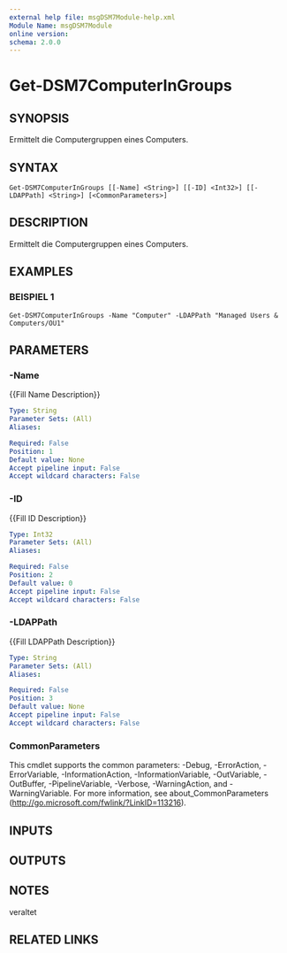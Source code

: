 ```yaml
---
external help file: msgDSM7Module-help.xml
Module Name: msgDSM7Module
online version:
schema: 2.0.0
---
```


# Get-DSM7ComputerInGroups

## SYNOPSIS
Ermittelt die Computergruppen eines Computers.

## SYNTAX

```
Get-DSM7ComputerInGroups [[-Name] <String>] [[-ID] <Int32>] [[-LDAPPath] <String>] [<CommonParameters>]
```

## DESCRIPTION
Ermittelt die Computergruppen eines Computers.

## EXAMPLES

### BEISPIEL 1
```
Get-DSM7ComputerInGroups -Name "Computer" -LDAPPath "Managed Users & Computers/OU1"
```

## PARAMETERS

### -Name
{{Fill Name Description}}

```yaml
Type: String
Parameter Sets: (All)
Aliases:

Required: False
Position: 1
Default value: None
Accept pipeline input: False
Accept wildcard characters: False
```

### -ID
{{Fill ID Description}}

```yaml
Type: Int32
Parameter Sets: (All)
Aliases:

Required: False
Position: 2
Default value: 0
Accept pipeline input: False
Accept wildcard characters: False
```

### -LDAPPath
{{Fill LDAPPath Description}}

```yaml
Type: String
Parameter Sets: (All)
Aliases:

Required: False
Position: 3
Default value: None
Accept pipeline input: False
Accept wildcard characters: False
```

### CommonParameters
This cmdlet supports the common parameters: -Debug, -ErrorAction, -ErrorVariable, -InformationAction, -InformationVariable, -OutVariable, -OutBuffer, -PipelineVariable, -Verbose, -WarningAction, and -WarningVariable. For more information, see about_CommonParameters (http://go.microsoft.com/fwlink/?LinkID=113216).

## INPUTS

## OUTPUTS

## NOTES
veraltet

## RELATED LINKS
